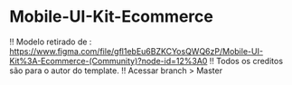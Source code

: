 # Mobile-UI-Kit-Ecommerce
  !! Modelo retirado de : https://www.figma.com/file/gfl1ebEu6BZKCYosQWQ6zP/Mobile-UI-Kit%3A-Ecommerce-(Community)?node-id=12%3A0 !!
   Todos os creditos são para o autor do template. !!
  Acessar branch  > Master
